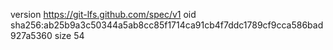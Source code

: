 version https://git-lfs.github.com/spec/v1
oid sha256:ab25b9a3c50344a5ab8cc85f1714ca91cb4f7ddc1789cf9cca586bad927a5360
size 54
